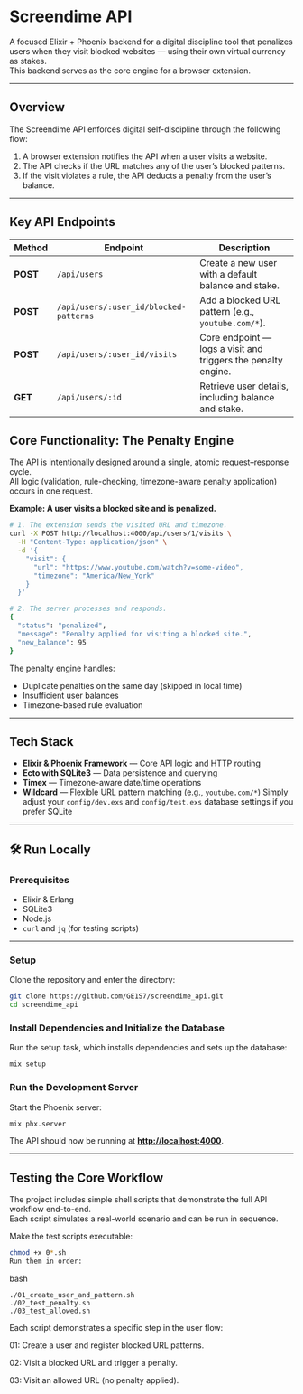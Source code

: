 # Screendime API

A focused Elixir + Phoenix backend for a digital discipline tool that penalizes users when they visit blocked websites — using their own virtual currency as stakes.  
This backend serves as the core engine for a browser extension.

---

## Overview

The Screendime API enforces digital self-discipline through the following flow:

1. A browser extension notifies the API when a user visits a website.
2. The API checks if the URL matches any of the user’s blocked patterns.
3. If the visit violates a rule, the API deducts a penalty from the user’s balance.

---

## Key API Endpoints

| Method   | Endpoint                               | Description                                                   |
| -------- | -------------------------------------- | ------------------------------------------------------------- |
| **POST** | `/api/users`                           | Create a new user with a default balance and stake.           |
| **POST** | `/api/users/:user_id/blocked-patterns` | Add a blocked URL pattern (e.g., `youtube.com/*`).            |
| **POST** | `/api/users/:user_id/visits`           | Core endpoint — logs a visit and triggers the penalty engine. |
| **GET**  | `/api/users/:id`                       | Retrieve user details, including balance and stake.           |


## Core Functionality: The Penalty Engine

The API is intentionally designed around a single, atomic request–response cycle.  
All logic (validation, rule-checking, timezone-aware penalty application) occurs in one request.

**Example: A user visits a blocked site and is penalized.**

```bash
# 1. The extension sends the visited URL and timezone.
curl -X POST http://localhost:4000/api/users/1/visits \
  -H "Content-Type: application/json" \
  -d '{
    "visit": {
      "url": "https://www.youtube.com/watch?v=some-video",
      "timezone": "America/New_York"
    }
  }'

# 2. The server processes and responds.
{
  "status": "penalized",
  "message": "Penalty applied for visiting a blocked site.",
  "new_balance": 95
}
```

The penalty engine handles:

- Duplicate penalties on the same day (skipped in local time)
- Insufficient user balances
- Timezone-based rule evaluation

---

## Tech Stack

- **Elixir & Phoenix Framework** — Core API logic and HTTP routing
- **Ecto with SQLite3** — Data persistence and querying
- **Timex** — Timezone-aware date/time operations
- **Wildcard** — Flexible URL pattern matching (e.g., `youtube.com/*`)
  Simply adjust your `config/dev.exs` and `config/test.exs` database settings if you prefer SQLite

---

## 🛠️ Run Locally

### **Prerequisites**

- Elixir & Erlang
- SQLite3
- Node.js
- `curl` and `jq` (for testing scripts)

---

### **Setup**

Clone the repository and enter the directory:

```bash
git clone https://github.com/GE1S7/screendime_api.git
cd screendime_api
```

### Install Dependencies and Initialize the Database

Run the setup task, which installs dependencies and sets up the database:

```bash
mix setup
```

### Run the Development Server

Start the Phoenix server:

```bash
mix phx.server
```

The API should now be running at **[http://localhost:4000](http://localhost:4000)**.

---

## Testing the Core Workflow

The project includes simple shell scripts that demonstrate the full API workflow end-to-end.  
Each script simulates a real-world scenario and can be run in sequence.

Make the test scripts executable:

```bash
chmod +x 0*.sh
Run them in order:
```

bash
```
./01_create_user_and_pattern.sh
./02_test_penalty.sh
./03_test_allowed.sh
```

Each script demonstrates a specific step in the user flow:

01: Create a user and register blocked URL patterns.

02: Visit a blocked URL and trigger a penalty.

03: Visit an allowed URL (no penalty applied).

